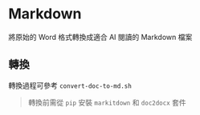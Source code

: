 # Markdown

將原始的 Word 格式轉換成適合 AI 閱讀的 Markdown 檔案

## 轉換

轉換過程可參考 `convert-doc-to-md.sh`

> 轉換前需從 `pip` 安裝 `markitdown` 和 `doc2docx` 套件
